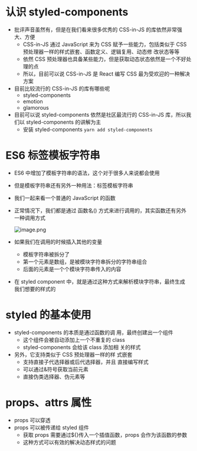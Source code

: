 # 认识 styled-components

- 批评声音虽然有，但是在我们看来很多优秀的 CSS-in-JS 的库依然非常强大、方便
  - CSS-in-JS 通过 JavaScript 来为 CSS 赋予一些能力，包括类似于 CSS 预处理器一样的样式嵌套、函数定义、逻辑复用、动态修
    改状态等等
  - 依然 CSS 预处理器也具备某些能力，但是获取动态状态依然是一个不好处理的点
  - 所以，目前可以说 CSS-in-JS 是 React 编写 CSS 最为受欢迎的一种解决方案
- 目前比较流行的 CSS-in-JS 的库有哪些呢
  - styled-components
  - emotion
  - glamorous
- 目前可以说 styled-components 依然是社区最流行的 CSS-in-JS 库，所以我们以 styled-components 的讲解为主
  - 安装 styled-components
    `yarn add styled-components`

# ES6 标签模板字符串

- ES6 中增加了模板字符串的语法，这个对于很多人来说都会使用
- 但是模板字符串还有另外一种用法：标签模板字符串
- 我们一起来看一个普通的 JavaScript 的函数
- 正常情况下，我们都是通过 函数名() 方式来进行调用的，其实函数还有另外
  一种调用方式

  ![image.png](https://p9-juejin.byteimg.com/tos-cn-i-k3u1fbpfcp/ce2fdecc5356455d8ce524f4cfb5b8be~tplv-k3u1fbpfcp-watermark.image)

- 如果我们在调用的时候插入其他的变量
  - 模板字符串被拆分了
  - 第一个元素是数组，是被模块字符串拆分的字符串组合
  - 后面的元素是一个个模块字符串传入的内容
- 在 styled component 中，就是通过这种方式来解析模块字符串，最终生成
  我们想要的样式的

# styled 的基本使用

- styled-components 的本质是通过函数的调
  用，最终创建出一个组件
  - 这个组件会被自动添加上一个不重复的
    class
  - styled-components 会给该 class 添加相
    关的样式
- 另外，它支持类似于 CSS 预处理器一样的样
  式嵌套
  - 支持直接子代选择器或后代选择器，并且
    直接编写样式
  - 可以通过&符号获取当前元素
  - 直接伪类选择器、伪元素等

# props、attrs 属性

- props 可以穿透
- props 可以被传递给 styled 组件
  - 获取 props 需要通过${}传入一个插值函数，props 会作为该函数的参数
  - 这种方式可以有效的解决动态样式的问题
